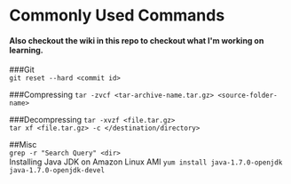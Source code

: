 # Commonly Used Commands
#### Also checkout the wiki in this repo to checkout what I'm working on learning.  

###Git  
`git reset --hard <commit id>`

###Compressing 
`tar -zvcf <tar-archive-name.tar.gz> <source-folder-name>`

###Decompressing
`tar -xvzf <file.tar.gz>`  
`tar xf <file.tar.gz> -c </destination/directory>`

##Misc  
`grep -r "Search Query" <dir>`  
Installing Java JDK on Amazon Linux AMI `yum install java-1.7.0-openjdk java-1.7.0-openjdk-devel`
